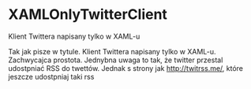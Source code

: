 # XAMLOnlyTwitterClient
Klient Twittera napisany tylko w XAML-u

Tak jak pisze w tytule. Klient Twittera napisany tylko w XAML-u. Zachwycajca prostota. 
Jednybna uwaga to tak, że twitter przestal udostpniać RSS do twettów. Jednak s strony jak http://twitrss.me/, które jeszcze udostpniaj
 taki rss
